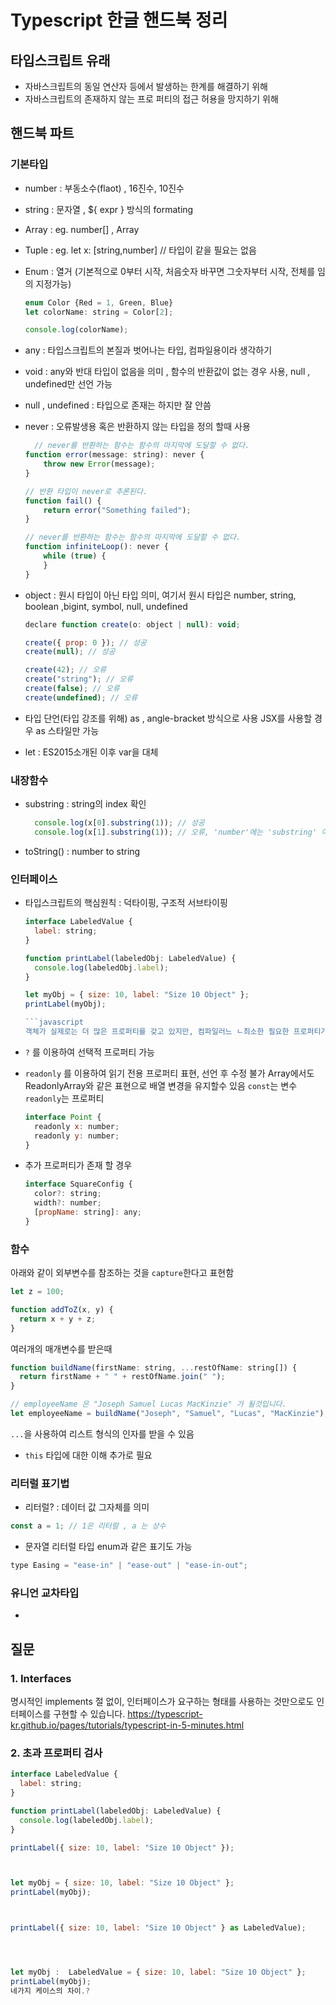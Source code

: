 # Typescript 한글 핸드북 정리


## 타입스크립트 유래
- 자바스크립트의 동일 연산자 등에서 발생하는 한계를 해결하기 위해
- 자바스크립트의 존재하지 않는 프로 퍼티의 접근 허용을 망지하기 위해

## 핸드북 파트
### 기본타입
- number : 부동소수(flaot) , 16진수, 10진수
- string : 문자열 , ${ expr } 방식의 formating
- Array : eg. number[] , Array<number>
- Tuple : eg. let x: [string,number]   // 타입이 같을 필요는 없음
- Enum : 열거 (기본적으로 0부터 시작, 처음숫자 바꾸면 그숫자부터 시작, 전체를 임의 지정가능)     
  ```javascript
  enum Color {Red = 1, Green, Blue}
  let colorName: string = Color[2];

  console.log(colorName); 
  ```
- any : 타입스크립트의 본질과 벗어나는 타입, 컴파일용이라 생각하기
- void : any와 반대 타입이 없음을 의미 , 함수의 반환값이 없는 경우 사용,  null , undefined만 선언 가능
- null , undefined : 타입으로 존재는 하지만 잘 안씀
- never : 오류발생용 혹은 반환하지 않는 타입을 정의 할때 사용
  ```javascript
    // never를 반환하는 함수는 함수의 마지막에 도달할 수 없다.
  function error(message: string): never {
      throw new Error(message);
  }

  // 반환 타입이 never로 추론된다.
  function fail() {
      return error("Something failed");
  }

  // never를 반환하는 함수는 함수의 마지막에 도달할 수 없다.
  function infiniteLoop(): never {
      while (true) {
      }
  }
  ```
  
- object : 원시 타입이 아닌 타입 의미, 여기서 원시 타입은 number, string, boolean ,bigint, symbol, null, undefined 
  
  ```javascript
  declare function create(o: object | null): void;

  create({ prop: 0 }); // 성공
  create(null); // 성공

  create(42); // 오류
  create("string"); // 오류
  create(false); // 오류
  create(undefined); // 오류
  ```
- 타입 단언(타입 강조를 위해)
  as , angle-bracket 방식으로 사용 JSX를 사용할 경우 as 스타일만 가능
  
- let : ES2015소개된 이후 var을 대체
  
### 내장함수
- substring : string의 index 확인
  ```javascript
    console.log(x[0].substring(1)); // 성공
    console.log(x[1].substring(1)); // 오류, 'number'에는 'substring' 이 없습니다.
  ```

- toString() : number to string


### 인터페이스
- 타입스크립트의 핵심원칙 : 덕타이핑, 구조적 서브타이핑 
  ```javascript
  interface LabeledValue {
    label: string;
  }

  function printLabel(labeledObj: LabeledValue) {
    console.log(labeledObj.label);
  }

  let myObj = { size: 10, label: "Size 10 Object" };
  printLabel(myObj);

  ```javascript
  객체가 실제로는 더 많은 프로퍼티를 갖고 있지만, 컴파일러느 ㄴ최소한 필요한 프로퍼티가 있는지만 확인, 이외로 타입스크립트가 관대하지않은 케이스가 있음

- `?` 를 이용하여 선택적 프로퍼티 가능
- `readonly` 를 이용하여 읽기 전용 프로퍼티 표현, 선언 후 수정 불가
  Array에서도 ReadonlyArray<T>와 같은 표현으로 배열 변경을 유지할수 있음
  `const`는 변수 `readonly`는 프로퍼티
  ```javascript
  interface Point {
    readonly x: number;
    readonly y: number;
  }
  ```
  
- 추가 프로퍼티가 존재 할 경우
  ```javascript
  interface SquareConfig {
    color?: string;
    width?: number;
    [propName: string]: any;
  }
  ```
  
  
### 함수
  아래와 같이 외부변수를 참조하는 것을 `capture`한다고 표현함
  ```javascript
  let z = 100;

  function addToZ(x, y) {
    return x + y + z;
  }
  ```
  
  여러개의 매개변수를 받은때
  ```javascript
  function buildName(firstName: string, ...restOfName: string[]) {
    return firstName + " " + restOfName.join(" ");
}

// employeeName 은 "Joseph Samuel Lucas MacKinzie" 가 될것입니다.
let employeeName = buildName("Joseph", "Samuel", "Lucas", "MacKinzie");
  ```
  `...`을 사용하여 리스트 형식의 인자를 받을 수 있음
  
  - `this` 타입에 대한 이해 추가로 필요
  
  
### 리터럴 표기법
  - 리터럴? : 데이터 값 그자체를 의미
  ```javascript
  const a = 1; // 1은 리터럴 , a 는 상수
  ```
  - 문자열 리터럴 타입
  enum과 같은 표기도 가능
  ```javascript
  type Easing = "ease-in" | "ease-out" | "ease-in-out";
  ```
  
### 유니언 교차타입
  - 
  
  
  
  
  
  
  
  
  
  
## 질문
### 1. Interfaces
명시적인 implements 절 없이, 인터페이스가 요구하는 형태를 사용하는 것만으로도 인터페이스를 구현할 수 있습니다. https://typescript-kr.github.io/pages/tutorials/typescript-in-5-minutes.html
  
### 2. 초과 프로퍼티 검사
  ```javascript
  interface LabeledValue {
    label: string;
  }

  function printLabel(labeledObj: LabeledValue) {
    console.log(labeledObj.label);
  }

  printLabel({ size: 10, label: "Size 10 Object" }); 

  
  
  let myObj = { size: 10, label: "Size 10 Object" }; 
  printLabel(myObj);
  
  
  
  printLabel({ size: 10, label: "Size 10 Object" } as LabeledValue); 
  
  
  
  
  let myObj :  LabeledValue = { size: 10, label: "Size 10 Object" }; 
  printLabel(myObj);
  네가지 케이스의 차이.?

  ```
